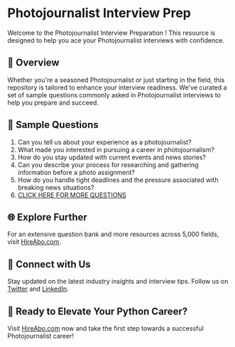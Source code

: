 # Photojournalist Interview Prep

Welcome to the Photojournalist Interview Preparation ! This resource is designed to help you ace your Photojournalist interviews with confidence.

## 🚀 Overview

Whether you're a seasoned Photojournalist or just starting in the field, this repository is tailored to enhance your interview readiness. We've curated a set of sample questions commonly asked in Photojournalist interviews to help you prepare and succeed.

## 📝 Sample Questions

1. Can you tell us about your experience as a photojournalist?
2. What made you interested in pursuing a career in photojournalism?
3. How do you stay updated with current events and news stories?
4. Can you describe your process for researching and gathering information before a photo assignment?
5. How do you handle tight deadlines and the pressure associated with breaking news situations?
6. [CLICK HERE FOR MORE QUESTIONS](https://hireabo.com/job/8_0_3/Photojournalist)

## 🌐 Explore Further

For an extensive question bank and more resources across 5,000 fields, visit [HireAbo.com](https://www.hireabo.com).

## 📱 Connect with Us

Stay updated on the latest industry insights and interview tips. Follow us on [Twitter](https://twitter.com/hireabo) and [LinkedIn](https://www.linkedin.com/in/hire-abo-3609972a8/).

## 🚀 Ready to Elevate Your Python Career?

Visit [HireAbo.com](https://www.hireabo.com) now and take the first step towards a successful Photojournalist career!